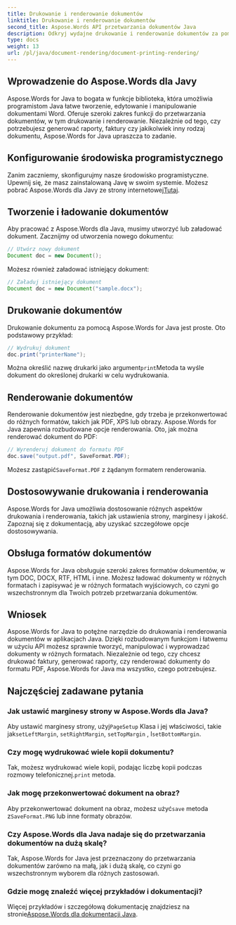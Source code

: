 ```yaml
---
title: Drukowanie i renderowanie dokumentów
linktitle: Drukowanie i renderowanie dokumentów
second_title: Aspose.Words API przetwarzania dokumentów Java
description: Odkryj wydajne drukowanie i renderowanie dokumentów za pomocą Aspose.Words dla Java. Ucz się krok po kroku z przykładami kodu źródłowego.
type: docs
weight: 13
url: /pl/java/document-rendering/document-printing-rendering/
---
```


## Wprowadzenie do Aspose.Words dla Javy

Aspose.Words for Java to bogata w funkcje biblioteka, która umożliwia programistom Java łatwe tworzenie, edytowanie i manipulowanie dokumentami Word. Oferuje szeroki zakres funkcji do przetwarzania dokumentów, w tym drukowanie i renderowanie. Niezależnie od tego, czy potrzebujesz generować raporty, faktury czy jakikolwiek inny rodzaj dokumentu, Aspose.Words for Java upraszcza to zadanie.

## Konfigurowanie środowiska programistycznego

 Zanim zaczniemy, skonfigurujmy nasze środowisko programistyczne. Upewnij się, że masz zainstalowaną Javę w swoim systemie. Możesz pobrać Aspose.Words dla Javy ze strony internetowej[Tutaj](https://releases.aspose.com/words/java/).

## Tworzenie i ładowanie dokumentów

Aby pracować z Aspose.Words dla Java, musimy utworzyć lub załadować dokument. Zacznijmy od utworzenia nowego dokumentu:

```java
// Utwórz nowy dokument
Document doc = new Document();
```

Możesz również załadować istniejący dokument:

```java
// Załaduj istniejący dokument
Document doc = new Document("sample.docx");
```

## Drukowanie dokumentów

Drukowanie dokumentu za pomocą Aspose.Words for Java jest proste. Oto podstawowy przykład:

```java
// Wydrukuj dokument
doc.print("printerName");
```

 Można określić nazwę drukarki jako argument`print`Metoda ta wyśle dokument do określonej drukarki w celu wydrukowania.

## Renderowanie dokumentów

Renderowanie dokumentów jest niezbędne, gdy trzeba je przekonwertować do różnych formatów, takich jak PDF, XPS lub obrazy. Aspose.Words for Java zapewnia rozbudowane opcje renderowania. Oto, jak można renderować dokument do PDF:

```java
// Wyrenderuj dokument do formatu PDF
doc.save("output.pdf", SaveFormat.PDF);
```

 Możesz zastąpić`SaveFormat.PDF` z żądanym formatem renderowania.

## Dostosowywanie drukowania i renderowania

Aspose.Words for Java umożliwia dostosowanie różnych aspektów drukowania i renderowania, takich jak ustawienia strony, marginesy i jakość. Zapoznaj się z dokumentacją, aby uzyskać szczegółowe opcje dostosowywania.

## Obsługa formatów dokumentów

Aspose.Words for Java obsługuje szeroki zakres formatów dokumentów, w tym DOC, DOCX, RTF, HTML i inne. Możesz ładować dokumenty w różnych formatach i zapisywać je w różnych formatach wyjściowych, co czyni go wszechstronnym dla Twoich potrzeb przetwarzania dokumentów.

## Wniosek

Aspose.Words for Java to potężne narzędzie do drukowania i renderowania dokumentów w aplikacjach Java. Dzięki rozbudowanym funkcjom i łatwemu w użyciu API możesz sprawnie tworzyć, manipulować i wyprowadzać dokumenty w różnych formatach. Niezależnie od tego, czy chcesz drukować faktury, generować raporty, czy renderować dokumenty do formatu PDF, Aspose.Words for Java ma wszystko, czego potrzebujesz.

## Najczęściej zadawane pytania

### Jak ustawić marginesy strony w Aspose.Words dla Java?

 Aby ustawić marginesy strony, użyj`PageSetup` Klasa i jej właściwości, takie jak`setLeftMargin`, `setRightMargin`, `setTopMargin` , I`setBottomMargin`.

### Czy mogę wydrukować wiele kopii dokumentu?

 Tak, możesz wydrukować wiele kopii, podając liczbę kopii podczas rozmowy telefonicznej.`print` metoda.

### Jak mogę przekonwertować dokument na obraz?

 Aby przekonwertować dokument na obraz, możesz użyć`save` metoda z`SaveFormat.PNG` lub inne formaty obrazów.

### Czy Aspose.Words dla Java nadaje się do przetwarzania dokumentów na dużą skalę?

Tak, Aspose.Words for Java jest przeznaczony do przetwarzania dokumentów zarówno na małą, jak i dużą skalę, co czyni go wszechstronnym wyborem dla różnych zastosowań.

### Gdzie mogę znaleźć więcej przykładów i dokumentacji?

 Więcej przykładów i szczegółową dokumentację znajdziesz na stronie[Aspose.Words dla dokumentacji Java](https://reference.aspose.com/words/java/).